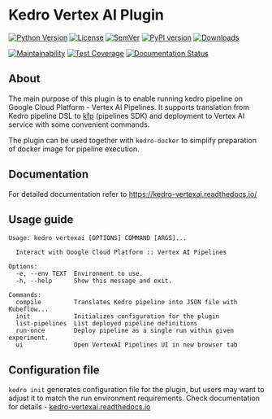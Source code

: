 # Kedro Vertex AI Plugin

[![Python Version](https://img.shields.io/pypi/pyversions/kedro-vertexai)](https://github.com/getindata/kedro-vertexai)
[![License](https://img.shields.io/badge/license-Apache%202.0-blue.svg)](https://opensource.org/licenses/Apache-2.0) 
[![SemVer](https://img.shields.io/badge/semver-2.0.0-green)](https://semver.org/)
[![PyPI version](https://badge.fury.io/py/kedro-vertexai.svg)](https://pypi.org/project/kedro-vertexai/)
[![Downloads](https://pepy.tech/badge/kedro-vertexai)](https://pepy.tech/project/kedro-vertexai)

[![Maintainability](https://api.codeclimate.com/v1/badges/a2ef6b63553ed42c9031/maintainability)](https://codeclimate.com/github/getindata/kedro-vertexai/maintainability)
[![Test Coverage](https://api.codeclimate.com/v1/badges/a2ef6b63553ed42c9031/test_coverage)](https://codeclimate.com/github/getindata/kedro-vertexai/test_coverage)
[![Documentation Status](https://readthedocs.org/projects/kedro-vertexai/badge/?version=latest)](https://kedro-vertexai.readthedocs.io/en/latest/?badge=latest)

## About

The main purpose of this plugin is to enable running kedro pipeline on Google Cloud Platform - Vertex AI Pipelines.
It supports translation from Kedro pipeline DSL to [kfp](https://www.kubeflow.org/docs/pipelines/sdk/sdk-overview/) 
(pipelines SDK) and deployment to Vertex AI service with some convenient commands.

The plugin can be used together with `kedro-docker` to simplify preparation of docker image for pipeline execution.   

## Documentation

For detailed documentation refer to https://kedro-vertexai.readthedocs.io/

## Usage guide 

```
Usage: kedro vertexai [OPTIONS] COMMAND [ARGS]...

  Interact with Google Cloud Platform :: Vertex AI Pipelines

Options:
  -e, --env TEXT  Environment to use.
  -h, --help      Show this message and exit.

Commands:
  compile         Translates Kedro pipeline into JSON file with Kubeflow...
  init            Initializes configuration for the plugin
  list-pipelines  List deployed pipeline definitions
  run-once        Deploy pipeline as a single run within given experiment.
  ui              Open VertexAI Pipelines UI in new browser tab
```

## Configuration file

`kedro init` generates configuration file for the plugin, but users may want to adjust it to match the run environment 
requirements. Check documentation for details - [kedro-vertexai.readthedocs.io](https://kedro-vertexai.readthedocs.io/en/latest/source/02_installation/02_configuration.html)
